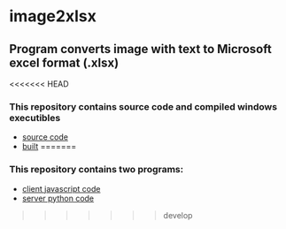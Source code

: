 # image2xlsx
## Program converts image with text to Microsoft excel format (.xlsx) 
  
  
<<<<<<< HEAD
### This repository contains source code and compiled windows executibles
  * [source code](https://github.com/techtechnikov/image2text/tree/master/src)
  * [built](https://github.com/techtechnikov/image2text/tree/master/built)
=======
### This repository contains two programs:  
  * [client javascript code](https://github.com/techtechnikov/image2text/tree/master/client)
  * [server python code](https://github.com/techtechnikov/image2text/tree/master/server)
>>>>>>> develop


